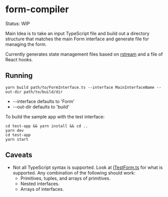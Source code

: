 # form-compiler

Status: WIP

Main Idea is to take an input TypeScript file and build out a directory structure that matches the main Form interface and generate file for managing the form.

Currently generates state management files based on [rstream](https://github.com/thi-ng/umbrella/tree/develop/packages/rstream) and a file of React hooks.

## Running
`yarn build path/to/FormInterface.ts --interface MainInterfaceName --out-dir path/to/build/dir`
- --interface defaults to 'Form'
- --out-dir defaults to 'build'

To build the sample app with the test interface:
```
cd test-app && yarn install && cd ..
yarn dev
cd test-app
yarn start
```

## Caveats
- Not all TypeScript syntax is supported. Look at [ITestForm.ts](./ITestForm.ts) for what is supported. Any combination of the following should work:
  - Primitives, tuples, and arrays of primitives.
  - Nested interfaces.
  - Arrays of interfaces.